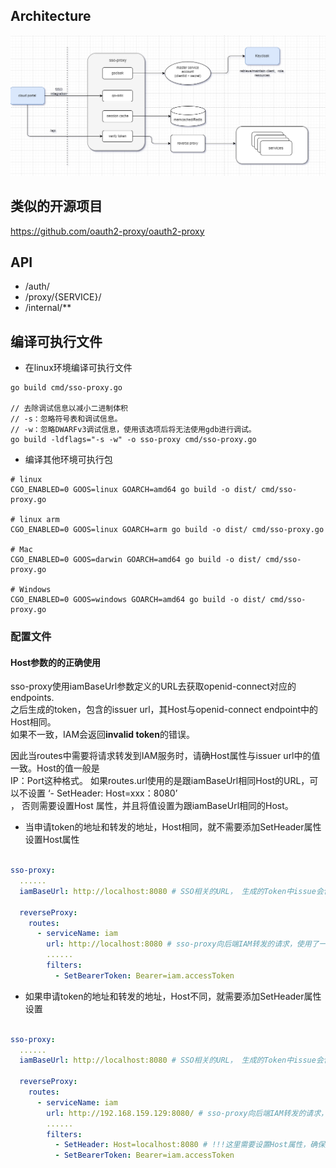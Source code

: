 
## Architecture
![Architecture](docs/architecture.png)

## 类似的开源项目
https://github.com/oauth2-proxy/oauth2-proxy

## API
- /auth/
- /proxy/{SERVICE}/
- /internal/**

## 编译可执行文件
+ 在linux环境编译可执行文件
```shell
go build cmd/sso-proxy.go

// 去除调试信息以减小二进制体积
// -s：忽略符号表和调试信息。
// -w：忽略DWARFv3调试信息，使用该选项后将无法使用gdb进行调试。
go build -ldflags="-s -w" -o sso-proxy cmd/sso-proxy.go

```

+ 编译其他环境可执行包
```shell
# linux
CGO_ENABLED=0 GOOS=linux GOARCH=amd64 go build -o dist/ cmd/sso-proxy.go

# linux arm
CGO_ENABLED=0 GOOS=linux GOARCH=arm go build -o dist/ cmd/sso-proxy.go

# Mac
CGO_ENABLED=0 GOOS=darwin GOARCH=amd64 go build -o dist/ cmd/sso-proxy.go

# Windows
CGO_ENABLED=0 GOOS=windows GOARCH=amd64 go build -o dist/ cmd/sso-proxy.go

```


### 配置文件
#### Host参数的的正确使用
sso-proxy使用iamBaseUrl参数定义的URL去获取openid-connect对应的endpoints.  
之后生成的token，包含的issuer url，其Host与openid-connect endpoint中的Host相同。  
如果不一致，IAM会返回**invalid token**的错误。  

因此当routes中需要将请求转发到IAM服务时，请确Host属性与issuer url中的值一致。Host的值一般是  
IP：Port这种格式。 如果routes.url使用的是跟iamBaseUrl相同Host的URL，可以不设置 ‘- SetHeader: Host=xxx：8080’  
， 否则需要设置Host 属性，并且将值设置为跟iamBaseUrl相同的Host。  

+ 当申请token的地址和转发的地址，Host相同，就不需要添加SetHeader属性设置Host属性
```yaml

sso-proxy:
  ......
  iamBaseUrl: http://localhost:8080 # SSO相关的URL， 生成的Token中issue会包含此部分的Host属性(localhost：8080)

  reverseProxy:
    routes:
      - serviceName: iam
        url: http://localhost:8080 # sso-proxy向后端IAM转发的请求，使用了一个相同的地址(此时Host对应的是localhost:8080)
        ......
        filters:
          - SetBearerToken: Bearer=iam.accessToken
```

+ 如果申请token的地址和转发的地址，Host不同，就需要添加SetHeader属性设置 
```yaml

sso-proxy:
  ......
  iamBaseUrl: http://localhost:8080 # SSO相关的URL， 生成的Token中issue会包含此部分的Host属性(localhost：8080)

  reverseProxy:
    routes:
      - serviceName: iam
        url: http://192.168.159.129:8080/ # sso-proxy向后端IAM转发的请求，使用了一个不同的地址(此时Host对应的是192.168.159.129:8080)
        ......
        filters:
          - SetHeader: Host=localhost:8080 # !!!这里需要设置Host属性，确保是localhost:8080, IAM在比较Host时发现与token中的issue一致，会成功通过验证
          - SetBearerToken: Bearer=iam.accessToken


```